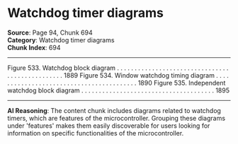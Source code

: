 # Watchdog timer diagrams

**Source**: Page 94, Chunk 694  
**Category**: Watchdog timer diagrams  
**Chunk Index**: 694

---

Figure 533. Watchdog block diagram . . . . . . . . . . . . . . . . . . . . . . . . . . . . . . . . . . . . . . . . . . . . . . . . 1889
Figure 534. Window watchdog timing diagram . . . . . . . . . . . . . . . . . . . . . . . . . . . . . . . . . . . . . . . . . 1890
Figure 535. Independent watchdog block diagram . . . . . . . . . . . . . . . . . . . . . . . . . . . . . . . . . . . . . . 1895

---

**AI Reasoning**: The content chunk includes diagrams related to watchdog timers, which are features of the microcontroller. Grouping these diagrams under 'features' makes them easily discoverable for users looking for information on specific functionalities of the microcontroller.
